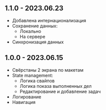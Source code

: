 ## 1.1.0 - 2023.06.23

- Добавлена интернационализация
- Сохранение данных:
  - Локально
  - На сервере
- Синхронизация данных

## 1.0.0 - 2023.06.15

- Свёрстаны 2 экрана по макетам
- State management:
  - Логика свайпов
  - Логика показа выполненных дел
  - Редактирование и добавление задач
- Логирование
- Навигация